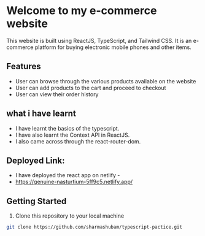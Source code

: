 # Welcome to my e-commerce website
This website is built using ReactJS, TypeScript, and Tailwind CSS. It is an e-commerce platform for buying electronic mobile phones and other items.

## Features
- User can browse through the various products available on the website
- User can add products to the cart and proceed to checkout
- User can view their order history


## what i have learnt
- I have learnt the basics of the typescript.
- I have also learnt the Context API in ReactJS.
- I also came across through the react-router-dom.

## Deployed Link:
- I have deployed the react app on netlify -
- https://genuine-nasturtium-5ff9c5.netlify.app/


## Getting Started
1. Clone this repository to your local machine
```bash
git clone https://github.com/sharmashubam/typescript-pactice.git

